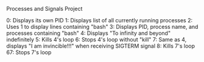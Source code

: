 Processes and Signals Project

0: Displays its own PID
1: Displays list of all currently running processes
2: Uses 1 to display lines containing "bash"
3: Displays PID, process name, and processes containing "bash"
4: Displays "To infinity and beyond" indefinitely
5: Kills 4's loop
6: Stops 4's loop without "kill"
7: Same as 4, displays "I am invincible!!!" when receiving SIGTERM signal
8: Kills 7's loop
67: Stops 7's loop